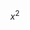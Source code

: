 
<script type="text/x-mathjax-config">
   MathJax.Hub.Config({
      tex2jax: {inlineMath: [["$","$"],["\\(","\\)"]]}
 });
</script>

<script type="text/javascript" src="/inc/MathJax.js?config=TeX-AMS_HTML-full"></script>

$$x^2$$













